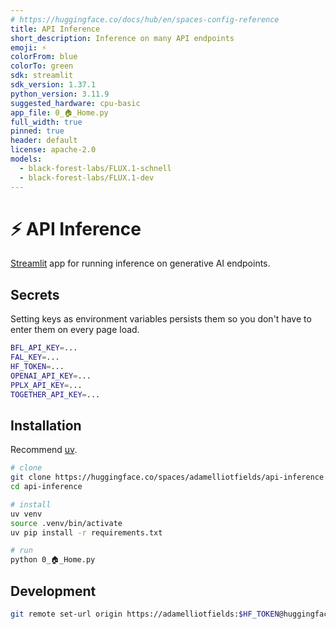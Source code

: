 ```yaml
---
# https://huggingface.co/docs/hub/en/spaces-config-reference
title: API Inference
short_description: Inference on many API endpoints
emoji: ⚡
colorFrom: blue
colorTo: green
sdk: streamlit
sdk_version: 1.37.1
python_version: 3.11.9
suggested_hardware: cpu-basic
app_file: 0_🏠_Home.py
full_width: true
pinned: true
header: default
license: apache-2.0
models:
  - black-forest-labs/FLUX.1-schnell
  - black-forest-labs/FLUX.1-dev
---
```

# ⚡ API Inference

[Streamlit](https://streamlit.io) app for running inference on generative AI endpoints.

## Secrets

Setting keys as environment variables persists them so you don't have to enter them on every page load.

```bash
BFL_API_KEY=...
FAL_KEY=...
HF_TOKEN=...
OPENAI_API_KEY=...
PPLX_API_KEY=...
TOGETHER_API_KEY=...
```

## Installation

Recommend [uv](https://github.com/astral-sh/uv).

```sh
# clone
git clone https://huggingface.co/spaces/adamelliotfields/api-inference.git
cd api-inference

# install
uv venv
source .venv/bin/activate
uv pip install -r requirements.txt

# run
python 0_🏠_Home.py
```

## Development

```sh
git remote set-url origin https://adamelliotfields:$HF_TOKEN@huggingface.co/spaces/adamelliotfields/api-inference
```
